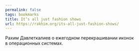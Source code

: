 ```yaml
---
permalink: false
tags: bookmarks
title: It’s all just fashion shows
url: https://rakhim.org/its-all-just-fashion-shows/
---
```

Рахим Давлеткалиев о ежегодном перекрашивании иконок в операционных системах.

